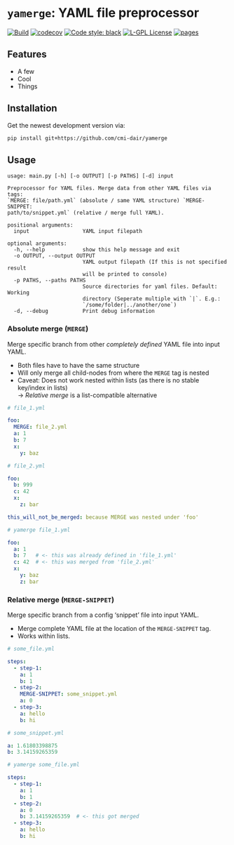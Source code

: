 # `yamerge`: YAML file preprocessor

[![Build](https://github.com/cmi-dair/yamerge/actions/workflows/test.yaml/badge.svg?branch=main)](https://github.com/cmi-dair/yamerge/actions/workflows/test.yaml?query=branch%3Amain)
[![codecov](https://codecov.io/gh/cmi-dair/yamerge/branch/main/graph/badge.svg?token=22HWWFWPW5)](https://codecov.io/gh/cmi-dair/yamerge)
[![Code style: black](https://img.shields.io/badge/code%20style-black-000000.svg)](https://github.com/psf/black)
[![L-GPL License](https://img.shields.io/badge/license-L--GPL-blue.svg)](https://github.com/cmi-dair/yamerge/blob/main/LICENSE)
[![pages](https://img.shields.io/badge/api-docs-blue)](https://cmi-dair.github.io/yamerge)

## Features

- A few
- Cool
- Things

## Installation

Get the newest development version via:

```sh
pip install git+https://github.com/cmi-dair/yamerge
```

## Usage

```
usage: main.py [-h] [-o OUTPUT] [-p PATHS] [-d] input

Preprocessor for YAML files. Merge data from other YAML files via tags:
`MERGE: file/path.yml` (absolute / same YAML structure) `MERGE-SNIPPET:
path/to/snippet.yml` (relative / merge full YAML).

positional arguments:
  input                 YAML input filepath

optional arguments:
  -h, --help            show this help message and exit
  -o OUTPUT, --output OUTPUT
                        YAML output filepath (If this is not specified result
                        will be printed to console)
  -p PATHS, --paths PATHS
                        Source directories for yaml files. Default: Working
                        directory (Seperate multiple with `|`. E.g.:
                        `/some/folder|../another/one`)
  -d, --debug           Print debug information
```


### Absolute merge (`MERGE`)

Merge specific branch from other *completely defined* YAML file into input YAML.

- Both files have to have the same structure
- Will only merge all child-nodes from where the `MERGE` tag is nested 
- Caveat: Does not work nested within lists (as there is no stable key/index in lists) <br/> 
  &rarr; *Relative merge* is a list-compatible alternative


```yaml
# file_1.yml

foo:
  MERGE: file_2.yml
  a: 1
  b: 7
  x:
    y: baz
```

```yaml
# file_2.yml

foo:
  b: 999
  c: 42
  x:
    z: bar

this_will_not_be_merged: because MERGE was nested under 'foo'
```

```yaml
# yamerge file_1.yml

foo:
  a: 1
  b: 7   # <- this was already defined in 'file_1.yml' 
  c: 42  # <- this was merged from 'file_2.yml'
  x:
    y: baz
    z: bar
```

### Relative merge (`MERGE-SNIPPET`)

Merge specific branch from a config ‘snippet’ file into input YAML.

- Merge complete YAML file at the location of the `MERGE-SNIPPET` tag.
- Works within lists.

```yaml
# some_file.yml

steps:
  - step-1:
    a: 1
    b: 1
  - step-2:
    MERGE-SNIPPET: some_snippet.yml
    a: 0
  - step-3:
    a: hello
    b: hi
```

```yaml
# some_snippet.yml

a: 1.61803398875
b: 3.14159265359
```

```yaml
# yamerge some_file.yml

steps:
  - step-1:
    a: 1
    b: 1
  - step-2:
    a: 0
    b: 3.14159265359  # <- this got merged
  - step-3:
    a: hello
    b: hi
```
